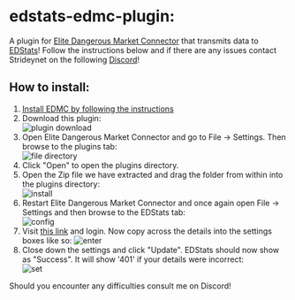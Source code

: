 # edstats-edmc-plugin:  
A plugin for [Elite Dangerous Market Connector](https://github.com/Marginal/EDMarketConnector) that transmits data to [EDStats](https://edstats.isadankme.me)! Follow the instructions below and if there are any issues contact Strideynet on the following [Discord](https://discord.gg/7kbduxb)!  
## How to install:  
1. [Install EDMC by following the instructions](https://github.com/Marginal/EDMarketConnector)  
2. Download this plugin:  
![plugin download](https://i.gyazo.com/7160c18f14aafcc82708bd099e072105.png)  
3. Open Elite Dangerous Market Connector and go to File -> Settings. Then browse to the plugins tab:  
![file directory](https://i.gyazo.com/7c4f8bb35ae0c3b9e866d4969e758395.png)  
4. Click "Open" to open the plugins directory.  
5. Open the Zip file we have extracted and drag the folder from within into the plugins directory:  
![install](https://i.gyazo.com/9c9a5715b4b81a60c52d2150006b0590.png)  
6. Restart Elite Dangerous Market Connector and once again open File -> Settings and then browse to the EDStats tab:  
![config](https://i.gyazo.com/8670d311dc01b7819280fdc490de20cf.png)  
7. Visit [this link](https://edstats.isadankme.me/settings) and login. Now copy across the details into the settings boxes like so:
![enter](https://i.gyazo.com/8859145dadc9747d10350c2c7dda8551.png)  
8. Close down the settings and click "Update". EDStats should now show as "Success". It will show '401' if your details were incorrect:  
![set](https://i.gyazo.com/352a308828a1a37d6bd2af4635612a47.png)  
  
Should you encounter any difficulties consult me on Discord!


